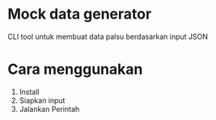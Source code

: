 # Mock data generator
CLI tool untuk membuat data palsu berdasarkan input JSON

# Cara menggunakan
1. Install
2. Siapkan input
3. Jalankan Perintah